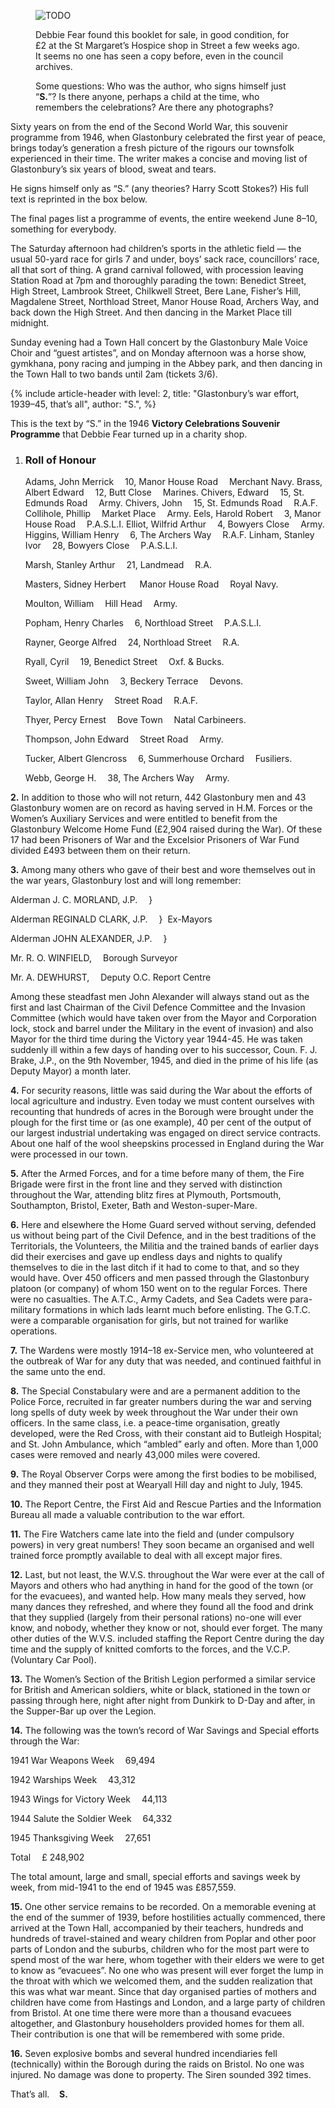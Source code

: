 <figure>
<img src="../victory-booklet.jpg" alt="TODO">
<figcaption>

Debbie Fear found this booklet for sale, in good condition, for £2 at
the St Margaret’s Hospice shop in Street a few weeks ago. It seems no
one has seen a copy before, even in the council archives.

Some questions: Who was the author, who signs himself just “**S.**”? Is
there anyone, perhaps a child at the time, who remembers the
celebrations? Are there any photographs?

</figcaption>
</figure>

Sixty years on from the end of the Second World War, this souvenir
programme from 1946, when Glastonbury celebrated the first year of
peace, brings today’s generation a fresh picture of the rigours our
townsfolk experienced in their time. The writer makes a concise and
moving list of Glastonbury’s six years of blood, sweat and tears.

He signs himself only as “S.” (any theories? Harry Scott Stokes?) His
full text is reprinted in the box below.

The final pages list a programme of events, the entire weekend June
8–10, something for everybody.

The Saturday afternoon had children’s sports in the athletic field — the
usual 50-yard race for girls 7 and under, boys’ sack race, councillors’
race, all that sort of thing. A grand carnival followed, with procession
leaving Station Road at 7pm and thoroughly parading the town: Benedict
Street, High Street, Lambrook Street, Chilkwell Street, Bere Lane,
Fisher’s Hill, Magdalene Street, Northload Street, Manor House Road,
Archers Way, and back down the High Street. And then dancing in the
Market Place till midnight.

Sunday evening had a Town Hall concert by the Glastonbury Male Voice
Choir and “guest artistes”, and on Monday afternoon was a horse show,
gymkhana, pony racing and jumping in the Abbey park, and then dancing in
the Town Hall to two bands until 2am (tickets 3/6).

</aside>

<div class="boxout">

{% include article-header with
	level: 2,
	title: "Glastonbury’s war effort, 1939–45, that’s all",
	author: "S.",
%}

This is the text by “S.” in the 1946 **Victory Celebrations Souvenir
Programme** that Debbie Fear turned up in a charity shop.

1.  ### Roll of Honour

    Adams, John Merrick  10, Manor House Road  Merchant Navy.
    Brass, Albert Edward  12, Butt Close  Marines.
    Chivers, Edward  15, St. Edmunds Road  Army.
    Chivers, John  15, St. Edmunds Road  R.A.F.
    Collihole, Phillip  Market Place  Army.
    Eels, Harold Robert  3, Manor House Road  P.A.S.L.I.
    Elliot, Wilfrid Arthur  4, Bowyers Close  Army.
    Higgins, William Henry  6, The Archers Way  R.A.F.
    Linham, Stanley Ivor  28, Bowyers Close  P.A.S.L.I.

    Marsh, Stanley Arthur  21, Landmead  R.A.

    Masters, Sidney Herbert   Manor House Road  Royal Navy.

    Moulton, William  Hill Head  Army.

    Popham, Henry Charles  6, Northload Street  P.A.S.L.I.

    Rayner, George Alfred  24, Northload Street  R.A.

    Ryall, Cyril  19, Benedict Street  Oxf. & Bucks.

    Sweet, William John  3, Beckery Terrace  Devons.

    Taylor, Allan Henry  Street Road  R.A.F.

    Thyer, Percy Ernest  Bove Town  Natal Carbineers.

    Thompson, John Edward  Street Road  Army.

    Tucker, Albert Glencross  6, Summerhouse Orchard  Fusiliers.

    Webb, George H.  38, The Archers Way  Army.

</div>

**2.** In addition to those who will not return, 442 Glastonbury men and
43 Glastonbury women are on record as having served in H.M. Forces or
the Women’s Auxiliary Services and were entitled to benefit from the
Glastonbury Welcome Home Fund (£2,904 raised during the War). Of these
17 had been Prisoners of War and the Excelsior Prisoners of War Fund
divided £493 between them on their return.

**3.** Among many others who gave of their best and wore themselves out
in the war years, Glastonbury lost and will long remember:

<div class="tightlines">

Alderman J. C. MORLAND, J.P.  }

Alderman REGINALD CLARK, J.P.  }  Ex-Mayors 

Alderman JOHN ALEXANDER, J.P.  }

Mr. R. O. WINFIELD,  Borough Surveyor

Mr. A. DEWHURST,  Deputy O.C. Report Centre

</div>

Among these steadfast men John Alexander will always stand out as the
first and last Chairman of the Civil Defence Committee and the Invasion
Committee (which would have taken over from the Mayor and Corporation
lock, stock and barrel under the Military in the event of invasion) and
also Mayor for the third time during the Victory year 1944-45. He was
taken suddenly ill within a few days of handing over to his successor,
Coun. F. J. Brake, J.P., on the 9th November, 1945, and died in the
prime of his life (as Deputy Mayor) a month later.

**4.** For security reasons, little was said during the War about the
efforts of local agriculture and industry. Even today we must content
ourselves with recounting that hundreds of acres in the Borough were
brought under the plough for the first time or (as one example), 40 per
cent of the output of our largest industrial undertaking was engaged on
direct service contracts. About one half of the wool sheepskins
processed in England during the War were processed in our town.

**5.** After the Armed Forces, and for a time before many of them, the
Fire Brigade were first in the front line and they served with
distinction throughout the War, attending blitz fires at Plymouth,
Portsmouth, Southampton, Bristol, Exeter, Bath and Weston-super-Mare.

**6.** Here and elsewhere the Home Guard served without serving,
defended us without being part of the Civil Defence, and in the best
traditions of the Territorials, the Volunteers, the Militia and the
trained bands of earlier days did their exercises and gave up endless
days and nights to qualify themselves to die in the last ditch if it had
to come to that, and so they would have. Over 450 officers and men
passed through the Glastonbury platoon (or company) of whom 150 went on
to the regular Forces. There were no casualties. The A.T.C., Army
Cadets, and Sea Cadets were para-military formations in which lads
learnt much before enlisting. The G.T.C. were a comparable organisation
for girls, but not trained for warlike operations.

**7.** The Wardens were mostly 1914–18 ex-Service men, who volunteered
at the outbreak of War for any duty that was needed, and continued
faithful in the same unto the end.

**8.** The Special Constabulary were and are a permanent addition to the
Police Force, recruited in far greater numbers during the war and
serving long spells of duty week by week throughout the War under their
own officers. In the same class, i.e. a peace-time organisation, greatly
developed, were the Red Cross, with their constant aid to Butleigh
Hospital; and St. John Ambulance, which “ambled” early and often. More
than 1,000 cases were removed and nearly 43,000 miles were covered.

**9.** The Royal Observer Corps were among the first bodies to be
mobilised, and they manned their post at Wearyall Hill day and night to
July, 1945.

**10.** The Report Centre, the First Aid and Rescue Parties and the
Information Bureau all made a valuable contribution to the war effort.

**11.** The Fire Watchers came late into the field and (under compulsory
powers) in very great numbers! They soon became an organised and well
trained force promptly available to deal with all except major fires.

**12.** Last, but not least, the W.V.S. throughout the War were ever at
the call of Mayors and others who had anything in hand for the good of
the town (or for the evacuees), and wanted help. How many meals they
served, how many dances they refreshed, and where they found all the
food and drink that they supplied (largely from their personal rations)
no-one will ever know, and nobody, whether they know or not, should ever
forget. The many other duties of the W.V.S. included staffing the Report
Centre during the day time and the supply of knitted comforts to the
forces, and the V.C.P. (Voluntary Car Pool).

**13.** The Women’s Section of the British Legion performed a similar
service for British and American soldiers, white or black, stationed in
the town or passing through here, night after night from Dunkirk to
D-Day and after, in the Supper-Bar up over the Legion.

**14.** The following was the town’s record of War Savings and Special
efforts through the War:

<div class="tightlines">

1941 War Weapons Week  69,494

1942 Warships Week  43,312

1943 Wings for Victory Week  44,113

1944 Salute the Soldier Week  64,332

1945 Thanksgiving Week  27,651

Total  £ 248,902

</div>

The total amount, large and small, special efforts and savings week by
week, from mid-1941 to the end of 1945 was £857,559.

**15.** One other service remains to be recorded. On a memorable evening
at the end of the summer of 1939, before hostilities actually commenced,
there arrived at the Town Hall, accompanied by their teachers, hundreds
and hundreds of travel-stained and weary children from Poplar and other
poor parts of London and the suburbs, children who for the most part
were to spend most of the war here, whom together with their elders we
were to get to know as “evacuees”. No one who was present will ever
forget the lump in the throat with which we welcomed them, and the
sudden realization that this was what war meant. Since that day
organised parties of mothers and children have come from Hastings and
London, and a large party of children from Bristol. At one time there
were more than a thousand evacuees altogether, and Glastonbury
householders provided homes for them all. Their contribution is one that
will be remembered with some pride.

**16.** Seven explosive bombs and several hundred incendiaries fell
(technically) within the Borough during the raids on Bristol. No one was
injured. No damage was done to property. The Siren sounded 392 times.

That’s all.    **S.**

</div>
